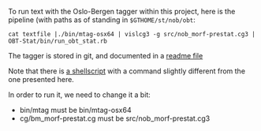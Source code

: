 To run text with the Oslo-Bergen tagger within this project, here is
the pipeline (with paths as of standing in `$GTHOME/st/nob/obt`:


```
cat textfile |./bin/mtag-osx64 | vislcg3 -g src/nob_morf-prestat.cg3 | OBT-Stat/bin/run_obt_stat.rb 
```


The tagger is stored in git, and documented in a 
[readme file](https://github.com/noklesta/The-Oslo-Bergen-Tagger/blob/master/README.md)


Note that there is 
[a shellscript](https://github.com/noklesta/The-Oslo-Bergen-Tagger/blob/master/tag-bm.sh)
with a command slightly different from the one presented here.


In order to run it, we need to change it a bit:


* bin/mtag must be bin/mtag-osx64
* cg/bm_morf-prestat.cg must be src/nob_morf-prestat.cg3


